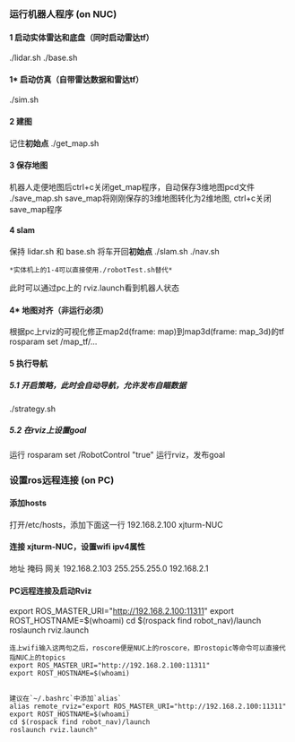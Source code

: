 

### 运行机器人程序 (on NUC)

#### 1 启动实体雷达和底盘（同时启动雷达tf）
./lidar.sh
./base.sh

#### 1* 启动仿真（自带雷达数据和雷达tf）
./sim.sh

#### 2 建图
记住**初始点**
./get_map.sh

#### 3 保存地图
机器人走便地图后ctrl+c关闭get_map程序，自动保存3维地图pcd文件
./save_map.sh
save_map将刚刚保存的3维地图转化为2维地图, ctrl+c关闭save_map程序

#### 4 slam
保持 lidar.sh 和 base.sh
将车开回**初始点**
./slam.sh
./nav.sh

    *实体机上的1-4可以直接使用./robotTest.sh替代*

此时可以通过pc上的 rviz.launch看到机器人状态

#### 4* 地图对齐（非运行必须）
根据pc上rviz的可视化修正map2d(frame: map)到map3d(frame: map_3d)的tf
rosparam set /map_tf/...


#### 5 执行导航
##### 5.1 开启策略，此时会自动导航，允许发布自瞄数据
./strategy.sh

##### 5.2 在rviz上设置goal
运行
rosparam set /RobotControl "true"
运行rviz，发布goal



### 设置ros远程连接 (on PC)
#### 添加hosts
打开/etc/hosts，添加下面这一行
192.168.2.100	xjturm-NUC

#### 连接 xjturm-NUC，设置wifi ipv4属性
地址  掩码  网关
192.168.2.103  255.255.255.0   192.168.2.1

#### PC远程连接及启动Rviz

export ROS_MASTER_URI="http://192.168.2.100:11311"
export ROST_HOSTNAME=$(whoami)
cd $(rospack find robot_nav)/launch
roslaunch rviz.launch

    连上wifi输入这两句之后，roscore便是NUC上的roscore，即rostopic等命令可以直接代指NUC上的topics
    export ROS_MASTER_URI="http://192.168.2.100:11311"
    export ROST_HOSTNAME=$(whoami)


    建议在`~/.bashrc`中添加`alias`
    alias remote_rviz="export ROS_MASTER_URI="http://192.168.2.100:11311"
    export ROST_HOSTNAME=$(whoami)
    cd $(rospack find robot_nav)/launch
    roslaunch rviz.launch"
